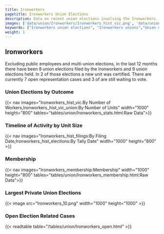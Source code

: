 ```yaml
---
title: Ironworkers
pagetitle: Ironworkers Union Elections
description: Data on recent union elections involving the Ironworkers.
images: ['data/union/Ironworkers/Ironworkers_hist_vic.png', 'data/union/Ironworkers/Ironworkers_hist_size.png', 'data/union/Ironworkers/Ironworkers_10.png']
keywords: ["Ironworkers union elections", "Ironworkers unions","Union elections"]
weight: 1
---
```

##  Ironworkers

Excluding public employees and multi-union elections, in the last 12 months there have been 8 union elections filed by the Ironworkers and 9 union elections held. In 2 of those elections a new unit was certified. There are currently 7 open representation cases and 3 of are still waiting to vote.

### Union Elections by Outcome
{{< nav images="Ironworkers_hist_vic:By Number of Workers,Ironworkers_hist_vic_union:By Number of Units" width="1000" height="800" tables="tables/union/Ironworkers_stats.html:Raw Data">}}

### Timeline of Activity by Unit Size
{{< nav images="Ironworkers_hist_filings:By Filing Date,Ironworkers_hist_elections:By Tally Date" width="1000" height="800" >}}

### Membership
{{< nav images="Ironworkers_membership:Membership" width="1000" height="800" tables="tables/union/Ironworkers_membership.html:Raw Data">}}

### Largest Private Union Elections
{{< image src="Ironworkers_10.png" width="1000" height="1000"  >}}

### Open Election Related Cases
{{< readtable table="/tables/union/Ironworkers_open.html" >}}


